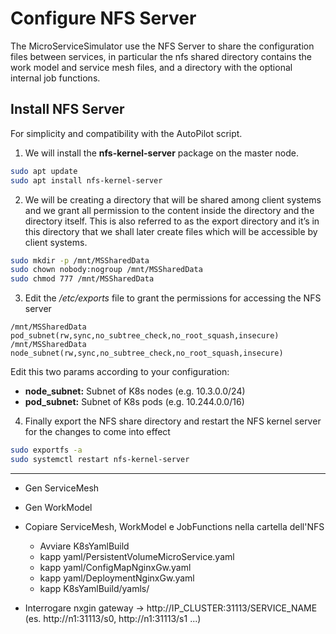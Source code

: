 # Configure NFS Server
The MicroServiceSimulator use the NFS Server to share the configuration files between services, in particular 
the nfs shared directory contains the work model and service mesh files, and a directory with the optional
internal job functions.

## Install NFS Server
For simplicity and compatibility with the AutoPilot script. 
1. We will install the **nfs-kernel-server** package on the master node.

```bash
sudo apt update
sudo apt install nfs-kernel-server
```

2. We will be creating a directory that will be shared among client systems and we grant all permission to the 
   content inside the directory and the directory itself. 
   This is also referred to as the export directory and it’s in this directory that we shall 
   later create files which will be accessible by client systems.
```bash
sudo mkdir -p /mnt/MSSharedData
sudo chown nobody:nogroup /mnt/MSSharedData
sudo chmod 777 /mnt/MSSharedData
```

3. Edit the */etc/exports* file to grant the permissions for accessing the NFS server
```shell
/mnt/MSSharedData pod_subnet(rw,sync,no_subtree_check,no_root_squash,insecure)
/mnt/MSSharedData node_subnet(rw,sync,no_subtree_check,no_root_squash,insecure)
```
Edit this two params according to your configuration:
* **node_subnet:** Subnet of K8s nodes (e.g. 10.3.0.0/24)
* **pod_subnet:** Subnet of K8s pods (e.g. 10.244.0.0/16)

4. Finally export the NFS share directory and restart the NFS kernel server for 
   the changes to come into effect

```bash
sudo exportfs -a
sudo systemctl restart nfs-kernel-server
```

---
* Gen ServiceMesh
* Gen WorkModel
  
* Copiare ServiceMesh, WorkModel e JobFunctions nella cartella dell'NFS

    * Avviare K8sYamlBuild
    * kapp yaml/PersistentVolumeMicroService.yaml
    * kapp yaml/ConfigMapNginxGw.yaml
    * kapp yaml/DeploymentNginxGw.yaml
    * kapp K8sYamlBuild/yamls/

* Interrogare nxgin gateway -> http://IP_CLUSTER:31113/SERVICE_NAME (es. http://n1:31113/s0, 
  http://n1:31113/s1 ...)